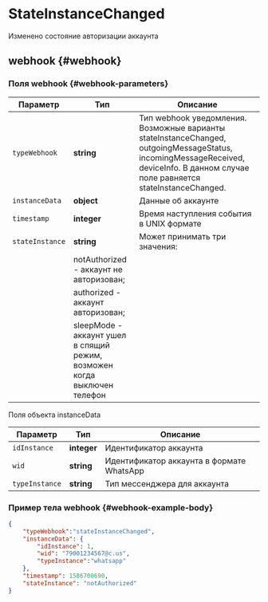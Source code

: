 # StateInstanceChanged

Изменено состояние авторизации аккаунта

## webhook {#webhook}

### Поля webhook {#webhook-parameters}

Параметр | Тип | Описание
----- | ----- | -----
`typeWebhook` | **string** | Тип webhook уведомления. Возможные варианты stateInstanceChanged, outgoingMessageStatus, incomingMessageReceived, deviceInfo. В данном случае поле равняется stateInstanceChanged.
`instanceData` | **object** | Данные об аккаунте
`timestamp` | **integer** | Время наступления события в UNIX формате
`stateInstance` | **string** | Может принимать три значения:
| | notAuthorized - аккаунт не авторизован;
| | authorized - аккаунт авторизован;
| | sleepMode - аккаунт ушел в спящий режим, возможен когда выключен телефон

Поля объекта instanceData

Параметр | Тип | Описание
----- | ----- | -----
`idInstance` | **integer** | Идентификатор аккаунта
`wid` | **string** | Идентификатор аккаунта в формате WhatsApp
`typeInstance` | **string** | Тип мессенджера для аккаунта

### Пример тела webhook {#webhook-example-body}

```json
{
    "typeWebhook":"stateInstanceChanged",
    "instanceData": {
        "idInstance": 1,
        "wid": "79001234567@c.us",
        "typeInstance":"whatsapp"
    },
    "timestamp": 1586700690,
    "stateInstance": "notAuthorized"
}
```
